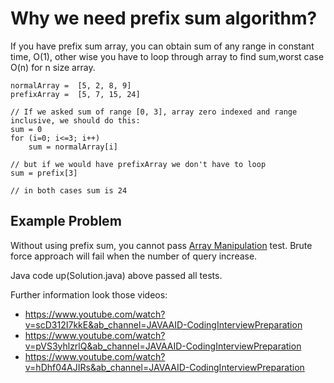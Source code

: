 # Why we need prefix sum algorithm?

If you have prefix sum array, you can obtain sum of any range in constant time, O(1), other wise you have to loop through array to find sum,worst case O(n) for n size array.

    normalArray =  [5, 2, 8, 9]
    prefixArray =  [5, 7, 15, 24]

    // If we asked sum of range [0, 3], array zero indexed and range inclusive, we should do this:
    sum = 0 
    for (i=0; i<=3; i++)
        sum = normalArray[i]

    // but if we would have prefixArray we don't have to loop 
    sum = prefix[3]

    // in both cases sum is 24 

## Example Problem
Without using prefix sum, you cannot pass [Array Manipulation](https://www.hackerrank.com/challenges/crush/problem) test. Brute force approach will fail when the number of query increase.

Java code up(Solution.java) above passed all tests.

Further information look those videos:
- https://www.youtube.com/watch?v=scD312I7kkE&ab_channel=JAVAAID-CodingInterviewPreparation
- https://www.youtube.com/watch?v=pVS3yhlzrlQ&ab_channel=JAVAAID-CodingInterviewPreparation  
- https://www.youtube.com/watch?v=hDhf04AJIRs&ab_channel=JAVAAID-CodingInterviewPreparation

